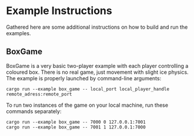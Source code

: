 # Example Instructions

Gathered here are some additional instructions on how to build and run the examples.

## BoxGame
BoxGame is a very basic two-player example with each player controlling a coloured box. There is no real game, just movement with slight ice physics. The example is properly launched by command-line arguments:
```
cargo run --example box_game -- local_port local_player_handle remote_adress:remote_port
```


To run two instances of the game on your local machine, run these commands separately:
```
cargo run --example box_game -- 7000 0 127.0.0.1:7001 
cargo run --example box_game -- 7001 1 127.0.0.1:7000 
```
